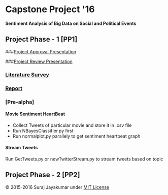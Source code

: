 # Capstone Project '16
**Sentiment Analysis of Big Data on Social and Political Events**

Project Phase - 1 [PP1]
----------------------

###[Project Approval Presentation](https://github.com/suraj-jayakumar/capstoneproject/blob/master/PP1%20Project%20Approval/Project%20Review%20Presentation.pptx)

###[Project Review Presentation](https://github.com/suraj-jayakumar/capstoneproject/blob/master/PP1%20Project%20Approval/Project%20Review%20Presentation.pptx)

### [Literature Survey](https://github.com/suraj-jayakumar/capstoneproject/tree/master/PP1%20Literature%20Survey%20Review)

### [Report](https://github.com/suraj-jayakumar/capstoneproject/tree/master/PP1%20Report)

### [Pre-alpha]

#### Movie Sentiment HeartBeat
* Collect Tweets of particular movie and store it in .csv file
* Run NBayesClassifier.py first
* Run normalplot.py parallely to get sentiment heartbeat graph

#### Stream Tweets
Run GetTweets.py or newTwitterStream.py to stream tweets based on topic


Project Phase - 2 [PP2]
------------------------



&copy; 2015-2016 Suraj Jayakumar under [MIT License](https://github.com/suraj-jayakumar/capstoneproject/blob/master/LICENSE.txt "Title") 
